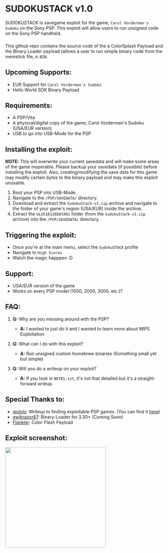 # SUDOKUSTACK v1.0
SUDOKUSTACK is savegame exploit for the game, `Carol Vorderman's Sudoku` on the Sony PSP. This exploit will allow users to run unsigned code on the Sony PSP handheld.
###

This github repo contains the source code of the a ColorSplash Payload and the Binary Loader payload (allows a user to run simple binary code from the memstick file, `H.BIN`.
###

## Upcoming Supports:
* EUR Support for `Carol Vorderman's Sudoku`
* Hello World SDK Binary Payload
###
###

## Requirements:
* A PSP/Vita
* A physical/digital copy of the game, Carol Vorderman's Sudoku (USA/EUR version)
* USB to go into USB-Mode for the PSP
###
###

## Installing the exploit:
__NOTE:__ This will overwrite your current savedata and will make some areas of the game inoperable. Please backup your savedata (if possible) before installing the exploit.
Also, creating/modifying the save data for this game may modify certain bytes to the binary payload and may make this exploit unusable.
1. Boot your PSP into USB-Mode.
2. Navigate to the `/PSP/SAVEDATA/` directory.
3. Download and extract the `SudokuStack-v1.zip` archive and navigate to the folder of your game's region (USA/EUR) inside the archive. 
3. Extract the `ULUS10126DATA01` folder (from the `SudokuStack-v1.zip` archive) into the `/PSP/SAVEDATA/` directory.
###
###

## Triggering the exploit:
* Once you're at the main menu, select the `SudokuSTACK` profile
* Navigate to `High Scores`
* Watch the magic happpen :D
###
###

## Support:
* USA/EUR version of the game 
* Works on every PSP model (1000, 2000, 3000, etc.)?
###
###

## FAQ:
1. __Q:__ Why are you messing around with the PSP?
    - __A:__ I wanted to just do it and I wanted to learn more about MIPS Exploitation
    
2. __Q:__ What can I do with this exploit?
    - __A:__ Run unsigned custom homebrew binaries (Something small yet but simple)

3. __Q:__ Will you do a writeup on your exploit?
    - __A:__ If you look in `NOTES.txt`, it's not that detailed but it's a straight-forward wrieup.


## Special Thanks to:
* [wololo](https://twitter.com/frwololo): Writeup to finding exploitable PSP games. (You can find it [here](http://wololo.net/2014/04/18/pspvita-how-to-find-your-own-exploits/))
* [qwikrazor87](https://twitter.com/qwikrazor87): Binary-Loader for 3.30+ (Coming Soon)
* [Flankler](https://twitter.com/freakler94): Color Flash Payload
###
## Exploit screenshot:
<img src="https://cdn.discordapp.com/attachments/159066660962041856/569685980567699458/Capture.JPG" width="320">
